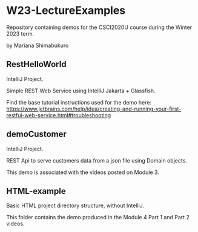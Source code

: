# W23-LectureExamples

Repository containing demos for the CSCI2020U course during the Winter 2023 term.

by Mariana Shimabukuro

## RestHelloWorld
IntelliJ Project.

Simple REST Web Service using IntelliJ Jakarta + Glassfish. 

Find the base tutorial instructions used for the demo here: https://www.jetbrains.com/help/idea/creating-and-running-your-first-restful-web-service.html#troubleshooting

## demoCustomer
IntelliJ Project.

REST Api to serve customers data from a json file using Domain objects.

This demo is associated with the videos posted on Module 3.

## HTML-example

Basic HTML project directory structure, without IntelliJ.

This folder contains the demo produced in the Module 4 Part 1 and Part 2 videos.
